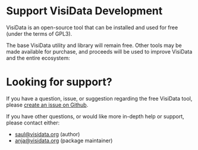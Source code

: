 # Support VisiData Development

VisiData is an open-source tool that can be installed and used for free (under the terms of GPL3).

The base VisiData utility and library will remain free.  Other tools may be made available for purchase, and proceeds will be used to improve VisiData and the entire ecosystem:

# Looking for support?

If you have a question, issue, or suggestion regarding the free VisiData tool, please [create an issue on Github](https://github.com/saulpw/visidata/issues).

If you have other questions, or would like more in-depth help or support, please contact either:

- [saul@visidata.org](mailto:saul@visidata.org) (author)
- [anja@visidata.org](mailto:anja@visidata.org) (package maintainer)
